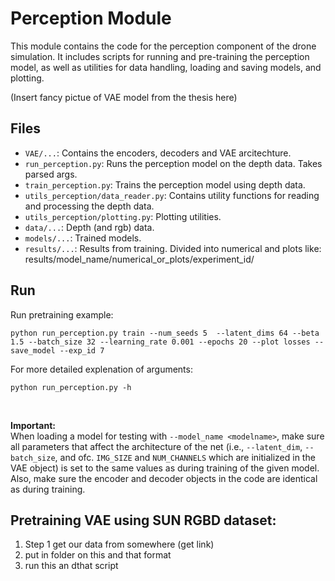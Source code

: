 # Perception Module

This module contains the code for the perception component of the drone simulation. It includes scripts for running and pre-training the perception model, as well as utilities for data handling, loading and saving models, and plotting.

(Insert fancy pictue of VAE model from the thesis here)

## Files

- `VAE/...`: Contains the encoders, decoders and VAE arcitechture.
- `run_perception.py`: Runs the perception model on the depth data. Takes parsed args.
- `train_perception.py`: Trains the perception model using depth data.
- `utils_perception/data_reader.py`: Contains utility functions for reading and processing the depth data.
- `utils_perception/plotting.py`: Plotting utilities.
- `data/...`: Depth (and rgb) data.
- `models/...`: Trained models.
- `results/...`: Results from training. Divided into numerical and plots like: results/model_name/numerical_or_plots/experiment_id/

## Run

Run pretraining example:
```
python run_perception.py train --num_seeds 5  --latent_dims 64 --beta 1.5 --batch_size 32 --learning_rate 0.001 --epochs 20 --plot losses --save_model --exp_id 7
```

For more detailed explenation of arguments:
```
python run_perception.py -h
```

<br/>

**Important:** <br/>
When loading a model for testing with `--model_name <modelname>`, make sure all parameters that affect the architecture of the net (i.e., `--latent_dim`, `--batch_size`, and ofc. `IMG_SIZE` and `NUM_CHANNELS` which are initialized in the VAE object) is set to the same values as during training of the given model. Also, make sure the encoder and decoder objects in the code are identical as during training.

## Pretraining VAE using SUN RGBD dataset:
1. Step 1 get our data from somewhere (get link)
2. put in folder on this and that format
3. run this an dthat script

